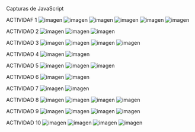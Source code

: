 Capturas de JavaScript 

ACTIVIDAF 1
![imagen](https://github.com/user-attachments/assets/6e192e8f-3c20-4aca-af08-e48503075f81)
![imagen](https://github.com/user-attachments/assets/8f799db7-0cb4-49b5-81c9-8f0ed3f1bf4e)
![imagen](https://github.com/user-attachments/assets/35711ba1-b3d2-4a08-8fc3-b74e4848b66e)
![imagen](https://github.com/user-attachments/assets/1fede015-f4f1-4eb6-b408-d4cc6a890475)
![imagen](https://github.com/user-attachments/assets/c788af48-77e0-4706-bd88-6072507f02e0)
![imagen](https://github.com/user-attachments/assets/ee31c54b-8f2e-4db0-bfd4-af4c5fcabb8b)

ACTIVIDAD 2
![imagen](https://github.com/user-attachments/assets/aa350440-521f-4de0-b0a5-d49e7b7e7dc2)
![imagen](https://github.com/user-attachments/assets/a284f9ef-1f11-4671-9214-45c2053752ff)
![imagen](https://github.com/user-attachments/assets/0805563f-9935-4128-959f-1eef923517f1)

ACTIVIDAD 3
![imagen](https://github.com/user-attachments/assets/d948be34-8cd3-4a3c-aca6-81d02bc17978)
![imagen](https://github.com/user-attachments/assets/ed8d89aa-466d-4bd8-9a29-dae6677f2d5d)
![imagen](https://github.com/user-attachments/assets/bdc8368e-f012-445f-89f2-26ccf1c716a5)
![imagen](https://github.com/user-attachments/assets/e4b6b8c2-ee7f-47d6-a517-9ca3df5fa287)

ACTIVIDAD 4
![imagen](https://github.com/user-attachments/assets/baf78c3a-059a-4a67-b434-6bdbfa3b940a)
![imagen](https://github.com/user-attachments/assets/0389aa0d-68c0-4658-a9a2-6929d8b4d798)

ACTIVIDAD 5
![imagen](https://github.com/user-attachments/assets/af629cae-ff74-498d-8ed8-1bc5d23e0ef6)
![imagen](https://github.com/user-attachments/assets/254cb945-ad2c-48fe-9bc1-85117a6ae46c)
![imagen](https://github.com/user-attachments/assets/ed0999b0-22e7-45c7-8801-09847ca695ed)

ACTIVIDAD 6
![imagen](https://github.com/user-attachments/assets/b4b573fd-36d4-49da-847a-c409fd07b61f)
![imagen](https://github.com/user-attachments/assets/ad5c77de-0988-485d-af2d-d6d8b157b359)

ACTIVIDAD 7
![imagen](https://github.com/user-attachments/assets/94c057b1-aac8-44fe-b4eb-c4a7677d39a3)
![imagen](https://github.com/user-attachments/assets/b224bb19-63b6-4010-a221-57d189437ba7)

ACTIVIDAD 8
![imagen](https://github.com/user-attachments/assets/c09c336f-4bfe-4a66-8596-9033f24736fd)
![imagen](https://github.com/user-attachments/assets/9e5a4e9f-f72a-4c9c-80cb-fee3b78ed282)
![imagen](https://github.com/user-attachments/assets/79987c08-4b49-4b97-a4a3-aab2d5bbdb9c)
![imagen](https://github.com/user-attachments/assets/53e385d8-b54d-41eb-bd15-bf01298d4902)

ACTIVIDAD 9
![imagen](https://github.com/user-attachments/assets/955b9fc8-a1a6-4600-a5c5-d55d78f818c3)
![imagen](https://github.com/user-attachments/assets/389d77fe-09c9-4b81-8a07-02fc997df5f7)
![imagen](https://github.com/user-attachments/assets/0c95149b-fc0f-4843-b359-41194ba73298)
![imagen](https://github.com/user-attachments/assets/8632e917-621b-4023-9844-9ad5a57a044e)

ACTIVIDAD 10
![imagen](https://github.com/user-attachments/assets/4efb9825-49e1-45cf-8b4f-d274bf3116d4)
![imagen](https://github.com/user-attachments/assets/0307562a-abbf-4f2c-8542-d290f10d5457)
![imagen](https://github.com/user-attachments/assets/0d40fda7-1179-4a44-ad6c-8fbf0594c056)
![imagen](https://github.com/user-attachments/assets/9232f847-b11a-4b36-97e4-5e43fdd6e39a)

